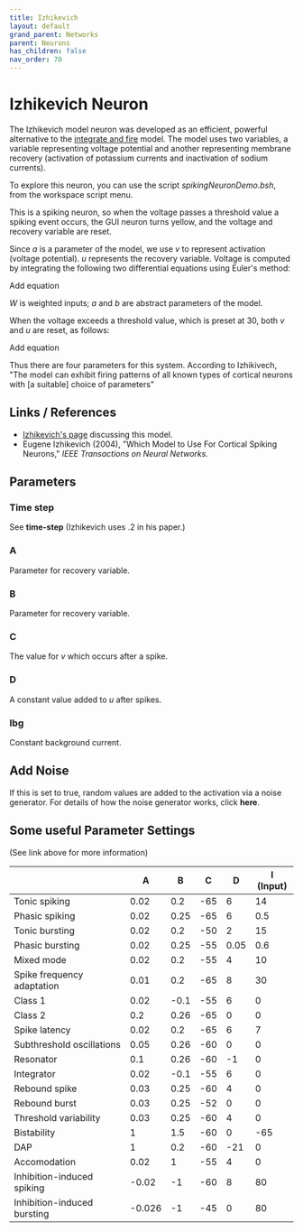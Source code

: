 ```yaml
---
title: Izhikevich
layout: default
grand_parent: Networks
parent: Neurons
has_children: false
nav_order: 70
---
```


# Izhikevich Neuron

The Izhikevich model neuron was developed as an efficient, powerful alternative to the [integrate and fire](integrateAndFire.html) model. The model uses two variables, a variable representing voltage potential and another representing membrane recovery (activation of potassium currents and inactivation of sodium currents).

To explore this neuron, you can use the script *spikingNeuronDemo.bsh*, from the workspace script menu.

This is a spiking neuron, so when the voltage passes a threshold value a spiking event occurs, the GUI neuron turns yellow, and the voltage and recovery variable are reset.

Since *a* is a parameter of the model, we use *v* to represent activation (voltage potential). *u* represents the recovery variable. Voltage is computed by integrating the following two differential equations using Euler's method:

<!-- TODO --> Add equation

*W* is weighted inputs; *a* and *b* are abstract parameters of the model.

When the voltage exceeds a threshold value, which is preset at 30, both *v* and *u* are reset, as follows:

<!-- TODO --> Add equation

Thus there are four parameters for this system. According to Izhikivech, "The model can exhibit firing patterns of all known types of cortical neurons with [a suitable] choice of parameters"

## Links / References

- [Izhikevich's page](http://www.izhikevich.org/publications/whichmod.htm) discussing this model.
- Eugene Izhikevich (2004), "Which Model to Use For Cortical Spiking Neurons," *IEEE Transactions on Neural Networks.*

## Parameters

### Time step

See **time-step** (Izhikevich uses .2 in his paper.)

### A

Parameter for recovery variable.

### B

Parameter for recovery variable.

### C

The value for *v* which occurs after a spike.

### D

A constant value added to *u* after spikes.

### Ibg

Constant background current.

## Add Noise

If this is set to true, random values are added to the activation via a noise generator. For details of how the noise generator works, click **here**.

## Some useful Parameter Settings

(See link above for more information)

|             | A    | B    | C   | D   | I (Input) |
|-------------|------|------|-----|-----|-----------|
| Tonic spiking      | 0.02 | 0.2  | -65 | 6   | 14 |
| Phasic spiking     | 0.02 | 0.25 | -65 | 6   | 0.5 |
| Tonic bursting     | 0.02 | 0.2  | -50 | 2   | 15 |
| Phasic bursting    | 0.02 | 0.25 | -55 | 0.05 | 0.6 |
| Mixed mode         | 0.02 | 0.2  | -55 | 4   | 10 |
| Spike frequency adaptation | 0.01 | 0.2  | -65 | 8   | 30 |
| Class 1            | 0.02 | -0.1 | -55 | 6   | 0 |
| Class 2            | 0.2  | 0.26 | -65 | 0   | 0 |
| Spike latency      | 0.02 | 0.2  | -65 | 6   | 7 |
| Subthreshold oscillations | 0.05 | 0.26 | -60 | 0   | 0 |
| Resonator          | 0.1  | 0.26 | -60 | -1  | 0 |
| Integrator         | 0.02 | -0.1 | -55 | 6   | 0 |
| Rebound spike      | 0.03 | 0.25 | -60 | 4   | 0 |
| Rebound burst      | 0.03 | 0.25 | -52 | 0   | 0 |
| Threshold variability | 0.03 | 0.25 | -60 | 4   | 0 |
| Bistability        | 1    | 1.5  | -60 | 0   | -65 |
| DAP                | 1    | 0.2  | -60 | -21 | 0 |
| Accomodation       | 0.02 | 1    | -55 | 4   | 0 |
| Inhibition-induced spiking | -0.02 | -1   | -60 | 8   | 80 |
| Inhibition-induced bursting | -0.026 | -1  | -45 | 0   | 80 |
